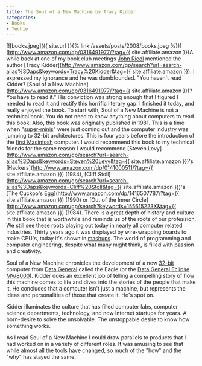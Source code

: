 ```yaml
---
title: The Soul of a New Machine by Tracy Kidder
categories:
- Books
- Techie
---
```


[![books.jpeg]({{ site.url }}{% link /assets/posts/2008/books.jpeg %})](http://www.amazon.com/dp/0316491977/?tag={{ site.affiliate.amazon }})A while back at one of my book club meetings [John Riedl](http://www.grouplens.org/blog/21) mentioned the author [Tracy Kidder](http://www.amazon.com/gp/search?url=search-alias%3Daps&keywords=Tracy%20Kidder&tag={{ site.affiliate.amazon }}). I expressed my ignorance and he was dumbfounded. "You haven't read Kidder? [Soul of a New Machine](http://www.amazon.com/dp/0316491977/?tag={{ site.affiliate.amazon }})? You have to read it." His conviction was strong enough that I figured I needed to read it and rectify this horrific literary gap. I finished it today, and really enjoyed the book.
To start with, Soul of a New Machine is not a technical book. You do not need to know anything about computers to read this book. Also, this book was originally published in 1981. This is a time when "[super-minis](http://en.wikipedia.org/wiki/Superminicomputer)" were just coming out and the computer industry was jumping to 32-bit architectures. This is four years before the introduction of the [first Macintosh](http://en.wikipedia.org/wiki/Macintosh_128K) computer. I would recommend this book to my technical friends for the same reason I would recommend [Steven Levy](http://www.amazon.com/gp/search?url=search-alias%3Daps&keywords=Steven%20Levy&tag={{ site.affiliate.amazon }})'s [Hackers](http://www.amazon.com/dp/0141000511/?tag={{ site.affiliate.amazon }}) (1984), [Cliff Stoll](http://www.amazon.com/gp/search?url=search-alias%3Daps&keywords=Cliff%20Stoll&tag={{ site.affiliate.amazon }})'s [The Cuckoo's Egg](http://www.amazon.com/dp/1416507787/?tag={{ site.affiliate.amazon }}) (1990) or [Out of the Inner Circle](http://www.amazon.com/gp/search?keywords=155615223X&tag={{ site.affiliate.amazon }}) (1984). There is a great depth of history and culture in this book that is worthwhile and reminds us of the roots of our profession. We still see these roots playing out today in nearly all computer related industries. Thirty years ago it was displayed by wire-wrapping boards to make CPU's, today it's shown in [mashups](http://en.wikipedia.org/wiki/Mashup_%28web_application_hybrid%29). The world of programming and computer engineering, despite what many might think, is filled with passion and creativity.

Soul of a New Machine chronicles the development of a new [32-bit](http://en.wikipedia.org/wiki/32-bit) computer from [Data General](http://en.wikipedia.org/wiki/Data_General) called the Eagle (or the [Data General Eclipse MV/8000](http://en.wikipedia.org/wiki/Data_General_Eclipse_MV/8000)). Kidder does an excellent job of telling a compelling story of how this machine comes to life and dives into the stories of the people that make it. He concludes that a computer isn't just a machine, but represents the ideas and personalities of those that create it. He's spot on.

Kidder illuminates the culture that has filled computer labs, computer science departments, technology, and now Internet startups for years. A born-desire to solve the unsolvable. The unstoppable desire to know how something works.

As I read Soul of a New Machine I could draw parallels to products that I had worked on in a variety of different roles. It was amusing to see that while almost all the tools have changed, so much of the "how" and the "why" has stayed the same.
